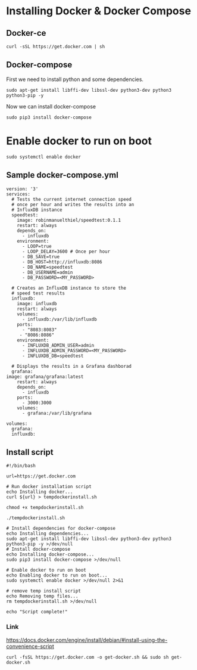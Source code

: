 # Installing Docker & Docker Compose

## Docker-ce

    curl -sSL https://get.docker.com | sh

## Docker-compose

First we need to install python and some dependencies.

    sudo apt-get install libffi-dev libssl-dev python3-dev python3 python3-pip -y

Now we can install docker-compose

    sudo pip3 install docker-compose

# Enable docker to run on boot

    sudo systemctl enable docker


## Sample docker-compose.yml

    version: '3'
    services:
      # Tests the current internet connection speed
      # once per hour and writes the results into an
      # InfluxDB instance
      speedtest:    
        image: robinmanuelthiel/speedtest:0.1.1
        restart: always
        depends_on:
          - influxdb
        environment:
          - LOOP=true
          - LOOP_DELAY=3600 # Once per hour
          - DB_SAVE=true
          - DB_HOST=http://influxdb:8086
          - DB_NAME=speedtest
          - DB_USERNAME=admin
          - DB_PASSWORD=<MY_PASSWORD>
    
      # Creates an InfluxDB instance to store the
      # speed test results
      influxdb:
        image: influxdb
        restart: always
        volumes:
          - influxdb:/var/lib/influxdb
        ports:
          - "8083:8083"
         - "8086:8086"
        environment:
          - INFLUXDB_ADMIN_USER=admin
          - INFLUXDB_ADMIN_PASSWORD=<MY_PASSWORD>
          - INFLUXDB_DB=speedtest
    
      # Displays the results in a Grafana dashborad
      grafana:
    image: grafana/grafana:latest
        restart: always
        depends_on:
          - influxdb
        ports:
          - 3000:3000
        volumes:
          - grafana:/var/lib/grafana
    
    volumes:
      grafana:
      influxdb:


## Install script

    #!/bin/bash

    url=https://get.docker.com

    # Run docker installation script
    echo Installing docker...
    curl ${url} > tempdockerinstall.sh
    
    chmod +x tempdockerinstall.sh
    
    ./tempdockerinstall.sh
    
    # Install dependencies for docker-compose
    echo Installing dependencies...
    sudo apt-get install libffi-dev libssl-dev python3-dev python3 python3-pip -y >/dev/null
    # Install docker-compose
    echo Installing docker-compose...
    sudo pip3 install docker-compose >/dev/null
    
    # Enable docker to run on boot
    echo Enabling docker to run on boot...
    sudo systemctl enable docker >/dev/null 2>&1
    
    # remove temp install script
    echo Removing temp files...
    rm tempdockerinstall.sh >/dev/null
    
    echo "Script complete!"


### Link

https://docs.docker.com/engine/install/debian/#install-using-the-convenience-script

    curl -fsSL https://get.docker.com -o get-docker.sh && sudo sh get-docker.sh
